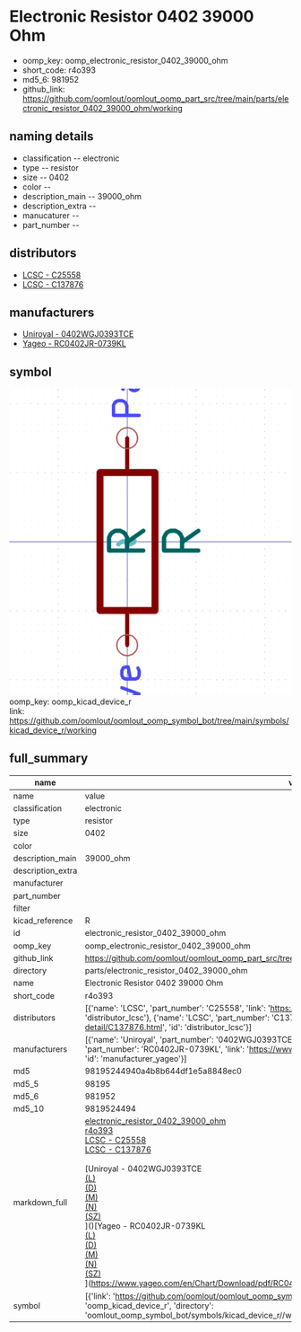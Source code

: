 # Electronic Resistor 0402 39000 Ohm

  
* oomp_key: oomp_electronic_resistor_0402_39000_ohm 
* short_code: r4o393
* md5_6: 981952  
* github_link: https://github.com/oomlout/oomlout_oomp_part_src/tree/main/parts/electronic_resistor_0402_39000_ohm/working  
## naming details
* classification -- electronic
* type -- resistor
* size -- 0402
* color -- 
* description_main -- 39000_ohm
* description_extra -- 
* manucaturer -- 
* part_number -- 

## distributors
* [LCSC - C25558](https://lcsc.com/product-detail/C25558.html)  
* [LCSC - C137876](https://lcsc.com/product-detail/C137876.html)  

## manufacturers
* [Uniroyal - 0402WGJ0393TCE]()  
* [Yageo - RC0402JR-0739KL](https://www.yageo.com/en/Chart/Download/pdf/RC0402JR-0739KL)  

## symbol

![](symbol/0/working/working_600.png)  
oomp_key: oomp_kicad_device_r  
link: https://github.com/oomlout/oomlout_oomp_symbol_bot/tree/main/symbols/kicad_device_r/working  


## full_summary
| name | value | 
| --- | --- | 
| name | value | 
| classification | electronic | 
| type | resistor | 
| size | 0402 | 
| color |  | 
| description_main | 39000_ohm | 
| description_extra |  | 
| manufacturer |  | 
| part_number |  | 
| filter |  | 
| kicad_reference | R | 
| id | electronic_resistor_0402_39000_ohm | 
| oomp_key | oomp_electronic_resistor_0402_39000_ohm | 
| github_link | https://github.com/oomlout/oomlout_oomp_part_src/tree/main/parts/electronic_resistor_0402_39000_ohm/working | 
| directory | parts/electronic_resistor_0402_39000_ohm | 
| name | Electronic Resistor 0402 39000 Ohm | 
| short_code | r4o393 | 
| distributors | [{'name': 'LCSC', 'part_number': 'C25558', 'link': 'https://lcsc.com/product-detail/C25558.html', 'id': 'distributor_lcsc'}, {'name': 'LCSC', 'part_number': 'C137876', 'link': 'https://lcsc.com/product-detail/C137876.html', 'id': 'distributor_lcsc'}] | 
| manufacturers | [{'name': 'Uniroyal', 'part_number': '0402WGJ0393TCE', 'link': '', 'id': 'manufacturer_uniroyal'}, {'name': 'Yageo', 'part_number': 'RC0402JR-0739KL', 'link': 'https://www.yageo.com/en/Chart/Download/pdf/RC0402JR-0739KL', 'id': 'manufacturer_yageo'}] | 
| md5 | 98195244940a4b8b644df1e5a8848ec0 | 
| md5_5 | 98195 | 
| md5_6 | 981952 | 
| md5_10 | 9819524494 | 
| markdown_full | [electronic_resistor_0402_39000_ohm](https://github.com/oomlout/oomlout_oomp_part_src/tree/main/parts/electronic_resistor_0402_39000_ohm/working)<br>[r4o393](https://github.com/oomlout/oomlout_oomp_part_src/tree/main/parts/electronic_resistor_0402_39000_ohm/working)<br>[LCSC - C25558<br>](https://lcsc.com/product-detail/C25558.html)[LCSC - C137876<br>](https://lcsc.com/product-detail/C137876.html)<br>[Uniroyal - 0402WGJ0393TCE<br>[(L)<br>](https://www.lcsc.com/search?q=0402WGJ0393TCE)[(D)<br>](https://www.digikey.com/en/products?,keywords=0402WGJ0393TCE)[(M)<br>](https://www.mouser.com/Search/Refine?Keyword=0402WGJ0393TCE)[(N)<br>](https://www.newark.com/search?st=0402WGJ0393TCE)[(SZ)<br>](https://so.szlcsc.com/global.html?k=0402WGJ0393TCE)]()[Yageo - RC0402JR-0739KL<br>[(L)<br>](https://www.lcsc.com/search?q=RC0402JR-0739KL)[(D)<br>](https://www.digikey.com/en/products?,keywords=RC0402JR-0739KL)[(M)<br>](https://www.mouser.com/Search/Refine?Keyword=RC0402JR-0739KL)[(N)<br>](https://www.newark.com/search?st=RC0402JR-0739KL)[(SZ)<br>](https://so.szlcsc.com/global.html?k=RC0402JR-0739KL)](https://www.yageo.com/en/Chart/Download/pdf/RC0402JR-0739KL) | 
| symbol | [{'link': 'https://github.com/oomlout/oomlout_oomp_symbol_bot/tree/main/symbols/kicad_device_r', 'oomp_key': 'oomp_kicad_device_r', 'directory': 'oomlout_oomp_symbol_bot/symbols/kicad_device_r//working/working.kicad_sym'}] | 
